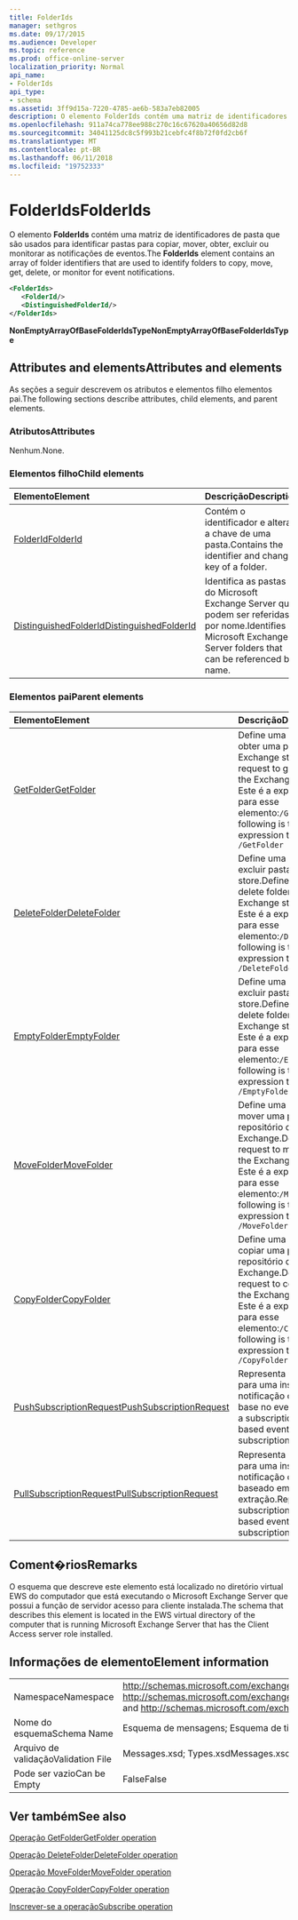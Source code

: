 ```yaml
---
title: FolderIds
manager: sethgros
ms.date: 09/17/2015
ms.audience: Developer
ms.topic: reference
ms.prod: office-online-server
localization_priority: Normal
api_name:
- FolderIds
api_type:
- schema
ms.assetid: 3ff9d15a-7220-4785-ae6b-583a7eb82005
description: O elemento FolderIds contém uma matriz de identificadores de pasta que são usados para identificar pastas para copiar, mover, obter, excluir ou monitorar as notificações de eventos.
ms.openlocfilehash: 911a74ca778ee988c270c16c67620a40656d82d8
ms.sourcegitcommit: 34041125dc8c5f993b21cebfc4f8b72f0fd2cb6f
ms.translationtype: MT
ms.contentlocale: pt-BR
ms.lasthandoff: 06/11/2018
ms.locfileid: "19752333"
---
```

# <a name="folderids"></a><span data-ttu-id="92647-103">FolderIds</span><span class="sxs-lookup"><span data-stu-id="92647-103">FolderIds</span></span>

<span data-ttu-id="92647-104">O elemento **FolderIds** contém uma matriz de identificadores de pasta que são usados para identificar pastas para copiar, mover, obter, excluir ou monitorar as notificações de eventos.</span><span class="sxs-lookup"><span data-stu-id="92647-104">The **FolderIds** element contains an array of folder identifiers that are used to identify folders to copy, move, get, delete, or monitor for event notifications.</span></span> 
  
```xml
<FolderIds>
   <FolderId/>
   <DistinguishedFolderId/>
</FolderIds>
```

 <span data-ttu-id="92647-105">**NonEmptyArrayOfBaseFolderIdsType**</span><span class="sxs-lookup"><span data-stu-id="92647-105">**NonEmptyArrayOfBaseFolderIdsType**</span></span>
## <a name="attributes-and-elements"></a><span data-ttu-id="92647-106">Attributes and elements</span><span class="sxs-lookup"><span data-stu-id="92647-106">Attributes and elements</span></span>

<span data-ttu-id="92647-107">As seções a seguir descrevem os atributos e elementos filho elementos pai.</span><span class="sxs-lookup"><span data-stu-id="92647-107">The following sections describe attributes, child elements, and parent elements.</span></span>
  
### <a name="attributes"></a><span data-ttu-id="92647-108">Atributos</span><span class="sxs-lookup"><span data-stu-id="92647-108">Attributes</span></span>

<span data-ttu-id="92647-109">Nenhum.</span><span class="sxs-lookup"><span data-stu-id="92647-109">None.</span></span>
  
### <a name="child-elements"></a><span data-ttu-id="92647-110">Elementos filho</span><span class="sxs-lookup"><span data-stu-id="92647-110">Child elements</span></span>

|<span data-ttu-id="92647-111">**Elemento**</span><span class="sxs-lookup"><span data-stu-id="92647-111">**Element**</span></span>|<span data-ttu-id="92647-112">**Descrição**</span><span class="sxs-lookup"><span data-stu-id="92647-112">**Description**</span></span>|
|:-----|:-----|
|[<span data-ttu-id="92647-113">FolderId</span><span class="sxs-lookup"><span data-stu-id="92647-113">FolderId</span></span>](folderid.md) <br/> |<span data-ttu-id="92647-114">Contém o identificador e alterar a chave de uma pasta.</span><span class="sxs-lookup"><span data-stu-id="92647-114">Contains the identifier and change key of a folder.</span></span>  <br/> |
|[<span data-ttu-id="92647-115">DistinguishedFolderId</span><span class="sxs-lookup"><span data-stu-id="92647-115">DistinguishedFolderId</span></span>](distinguishedfolderid.md) <br/> |<span data-ttu-id="92647-116">Identifica as pastas do Microsoft Exchange Server que podem ser referidas por nome.</span><span class="sxs-lookup"><span data-stu-id="92647-116">Identifies Microsoft Exchange Server folders that can be referenced by name.</span></span>  <br/> |
   
### <a name="parent-elements"></a><span data-ttu-id="92647-117">Elementos pai</span><span class="sxs-lookup"><span data-stu-id="92647-117">Parent elements</span></span>

|<span data-ttu-id="92647-118">**Elemento**</span><span class="sxs-lookup"><span data-stu-id="92647-118">**Element**</span></span>|<span data-ttu-id="92647-119">**Descrição**</span><span class="sxs-lookup"><span data-stu-id="92647-119">**Description**</span></span>|
|:-----|:-----|
|[<span data-ttu-id="92647-120">GetFolder</span><span class="sxs-lookup"><span data-stu-id="92647-120">GetFolder</span></span>](getfolder.md) <br/> |<span data-ttu-id="92647-121">Define uma solicitação para obter uma pasta do Exchange store.</span><span class="sxs-lookup"><span data-stu-id="92647-121">Defines a request to get a folder from the Exchange store.</span></span>  <br/> <span data-ttu-id="92647-122">Este é a expressão XPath para esse elemento:`/GetFolder`</span><span class="sxs-lookup"><span data-stu-id="92647-122">The following is the XPath expression to this element:  `/GetFolder`</span></span> <br/> |
|[<span data-ttu-id="92647-123">DeleteFolder</span><span class="sxs-lookup"><span data-stu-id="92647-123">DeleteFolder</span></span>](deletefolder.md) <br/> |<span data-ttu-id="92647-124">Define uma solicitação para excluir pastas do Exchange store.</span><span class="sxs-lookup"><span data-stu-id="92647-124">Defines a request to delete folders from the Exchange store.</span></span>  <br/> <span data-ttu-id="92647-125">Este é a expressão XPath para esse elemento:`/DeleteFolder`</span><span class="sxs-lookup"><span data-stu-id="92647-125">The following is the XPath expression to this element:  `/DeleteFolder`</span></span> <br/> |
|[<span data-ttu-id="92647-126">EmptyFolder</span><span class="sxs-lookup"><span data-stu-id="92647-126">EmptyFolder</span></span>](emptyfolder.md) <br/> |<span data-ttu-id="92647-127">Define uma solicitação para excluir pastas do Exchange store.</span><span class="sxs-lookup"><span data-stu-id="92647-127">Defines a request to delete folders from the Exchange store.</span></span>  <br/> <span data-ttu-id="92647-128">Este é a expressão XPath para esse elemento:`/EmptyFolder`</span><span class="sxs-lookup"><span data-stu-id="92647-128">The following is the XPath expression to this element:  `/EmptyFolder`</span></span> <br/> |
|[<span data-ttu-id="92647-129">MoveFolder</span><span class="sxs-lookup"><span data-stu-id="92647-129">MoveFolder</span></span>](movefolder.md) <br/> |<span data-ttu-id="92647-130">Define uma solicitação para mover uma pasta no repositório do Exchange.</span><span class="sxs-lookup"><span data-stu-id="92647-130">Defines a request to move a folder in the Exchange store.</span></span>  <br/> <span data-ttu-id="92647-131">Este é a expressão XPath para esse elemento:`/MoveFolder`</span><span class="sxs-lookup"><span data-stu-id="92647-131">The following is the XPath expression to this element:  `/MoveFolder`</span></span> <br/> |
|[<span data-ttu-id="92647-132">CopyFolder</span><span class="sxs-lookup"><span data-stu-id="92647-132">CopyFolder</span></span>](copyfolder.md) <br/> |<span data-ttu-id="92647-133">Define uma solicitação para copiar uma pasta no repositório do Exchange.</span><span class="sxs-lookup"><span data-stu-id="92647-133">Defines a request to copy a folder in the Exchange store.</span></span>  <br/> <span data-ttu-id="92647-134">Este é a expressão XPath para esse elemento:`/CopyFolder`</span><span class="sxs-lookup"><span data-stu-id="92647-134">The following is the XPath expression to this element:  `/CopyFolder`</span></span> <br/> |
|[<span data-ttu-id="92647-135">PushSubscriptionRequest</span><span class="sxs-lookup"><span data-stu-id="92647-135">PushSubscriptionRequest</span></span>](pushsubscriptionrequest.md) <br/> |<span data-ttu-id="92647-136">Representa uma assinatura para uma inscrição de notificação de push com base no evento.</span><span class="sxs-lookup"><span data-stu-id="92647-136">Represents a subscription to a push-based event notification subscription.</span></span>  <br/> |
|[<span data-ttu-id="92647-137">PullSubscriptionRequest</span><span class="sxs-lookup"><span data-stu-id="92647-137">PullSubscriptionRequest</span></span>](pullsubscriptionrequest.md) <br/> |<span data-ttu-id="92647-138">Representa uma assinatura para uma inscrição de notificação de evento baseado em extração.</span><span class="sxs-lookup"><span data-stu-id="92647-138">Represents a subscription to a pull-based event notification subscription.</span></span>  <br/> |
   
## <a name="remarks"></a><span data-ttu-id="92647-139">Coment�rios</span><span class="sxs-lookup"><span data-stu-id="92647-139">Remarks</span></span>

<span data-ttu-id="92647-140">O esquema que descreve este elemento está localizado no diretório virtual EWS do computador que está executando o Microsoft Exchange Server que possui a função de servidor acesso para cliente instalada.</span><span class="sxs-lookup"><span data-stu-id="92647-140">The schema that describes this element is located in the EWS virtual directory of the computer that is running Microsoft Exchange Server that has the Client Access server role installed.</span></span>
  
## <a name="element-information"></a><span data-ttu-id="92647-141">Informações de elemento</span><span class="sxs-lookup"><span data-stu-id="92647-141">Element information</span></span>

|||
|:-----|:-----|
|<span data-ttu-id="92647-142">Namespace</span><span class="sxs-lookup"><span data-stu-id="92647-142">Namespace</span></span>  <br/> |<span data-ttu-id="92647-143">http://schemas.microsoft.com/exchange/services/2006/messages e http://schemas.microsoft.com/exchange/services/2006/types</span><span class="sxs-lookup"><span data-stu-id="92647-143">http://schemas.microsoft.com/exchange/services/2006/messages and http://schemas.microsoft.com/exchange/services/2006/types</span></span>  <br/> |
|<span data-ttu-id="92647-144">Nome do esquema</span><span class="sxs-lookup"><span data-stu-id="92647-144">Schema Name</span></span>  <br/> |<span data-ttu-id="92647-145">Esquema de mensagens; Esquema de tipos</span><span class="sxs-lookup"><span data-stu-id="92647-145">Messages schema; Types schema</span></span>  <br/> |
|<span data-ttu-id="92647-146">Arquivo de validação</span><span class="sxs-lookup"><span data-stu-id="92647-146">Validation File</span></span>  <br/> |<span data-ttu-id="92647-147">Messages.xsd; Types.xsd</span><span class="sxs-lookup"><span data-stu-id="92647-147">Messages.xsd; Types.xsd</span></span>  <br/> |
|<span data-ttu-id="92647-148">Pode ser vazio</span><span class="sxs-lookup"><span data-stu-id="92647-148">Can be Empty</span></span>  <br/> |<span data-ttu-id="92647-149">False</span><span class="sxs-lookup"><span data-stu-id="92647-149">False</span></span>  <br/> |
   
## <a name="see-also"></a><span data-ttu-id="92647-150">Ver também</span><span class="sxs-lookup"><span data-stu-id="92647-150">See also</span></span>



[<span data-ttu-id="92647-151">Operação GetFolder</span><span class="sxs-lookup"><span data-stu-id="92647-151">GetFolder operation</span></span>](getfolder-operation.md)
  
[<span data-ttu-id="92647-152">Operação DeleteFolder</span><span class="sxs-lookup"><span data-stu-id="92647-152">DeleteFolder operation</span></span>](deletefolder-operation.md)
  
[<span data-ttu-id="92647-153">Operação MoveFolder</span><span class="sxs-lookup"><span data-stu-id="92647-153">MoveFolder operation</span></span>](movefolder-operation.md)
  
[<span data-ttu-id="92647-154">Operação CopyFolder</span><span class="sxs-lookup"><span data-stu-id="92647-154">CopyFolder operation</span></span>](copyfolder-operation.md)
  
[<span data-ttu-id="92647-155">Inscrever-se a operação</span><span class="sxs-lookup"><span data-stu-id="92647-155">Subscribe operation</span></span>](subscribe-operation.md)

